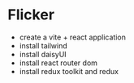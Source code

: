 # Flicker

- create a vite + react application
- install tailwind
- install daisyUI
- install react router dom
- install redux toolkit and redux
